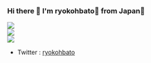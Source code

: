 ### Hi there 👋 I'm ryokohbato🐤 from Japan🎌

<img src="https://github-readme-stats.vercel.app/api?username=ryokohbato&show_icons=true&theme=react">
<br>
<img src="https://github-readme-stats.vercel.app/api/top-langs/?username=ryokohbato&layout=compact&theme=react">
<br>
<img src="https://github-profile-trophy.vercel.app/?username=ryokohbato&theme=monokai&column=3">

- Twitter : [ryokohbato](https://twitter.com/ryokohbato)

<!--
**ryokohbato/ryokohbato** is a ✨ _special_ ✨ repository because its `README.md` (this file) appears on your GitHub profile.

Here are some ideas to get you started:

- 🔭 I’m currently working on ...
- 🌱 I’m currently learning ...
- 👯 I’m looking to collaborate on ...
- 🤔 I’m looking for help with ...
- 💬 Ask me about ...
- 📫 How to reach me: ...
- 😄 Pronouns: ...
- ⚡ Fun fact: ...
-->
